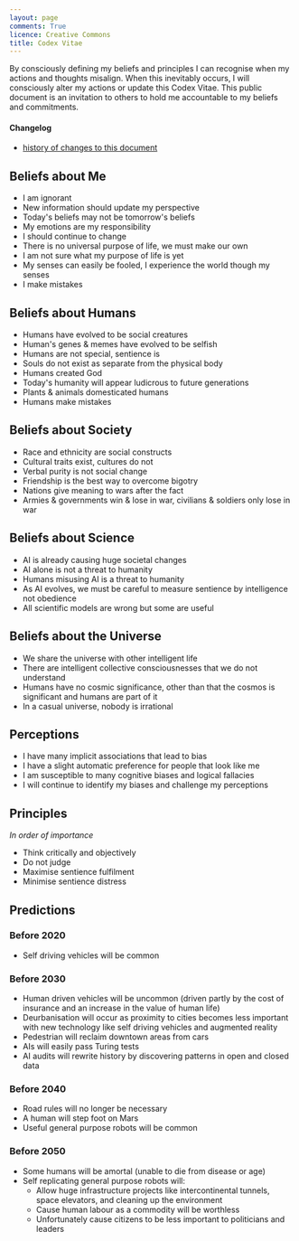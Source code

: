 ```yaml
---
layout: page
comments: True
licence: Creative Commons
title: Codex Vitae
---
```


By consciously defining my beliefs and principles I can recognise when my actions and thoughts misalign. When this inevitably occurs, I will consciously alter my actions or update this Codex Vitae. This public document is an invitation to others to hold me accountable to my beliefs and commitments.


#### Changelog
- [history of changes to this document](https://github.com/gregology/gregology.github.io/commits/master/codex.md)

## Beliefs about Me

- I am ignorant
- New information should update my perspective
- Today's beliefs may not be tomorrow's beliefs
- My emotions are my responsibility
- I should continue to change
- There is no universal purpose of life, we must make our own
- I am not sure what my purpose of life is yet
- My senses can easily be fooled, I experience the world though my senses
- I make mistakes


## Beliefs about Humans

- Humans have evolved to be social creatures
- Human's genes & memes have evolved to be selfish
- Humans are not special, sentience is
- Souls do not exist as separate from the physical body
- Humans created God
- Today's humanity will appear ludicrous to future generations
- Plants & animals domesticated humans
- Humans make mistakes


## Beliefs about Society

- Race and ethnicity are social constructs
- Cultural traits exist, cultures do not
- Verbal purity is not social change
- Friendship is the best way to overcome bigotry
- Nations give meaning to wars after the fact
- Armies & governments win & lose in war, civilians & soldiers only lose in war


## Beliefs about Science

- AI is already causing huge societal changes
- AI alone is not a threat to humanity
- Humans misusing AI is a threat to humanity
- As AI evolves, we must be careful to measure sentience by intelligence not obedience
- All scientific models are wrong but some are useful


## Beliefs about the Universe

- We share the universe with other intelligent life
- There are intelligent collective consciousnesses that we do not understand
- Humans have no cosmic significance, other than that the cosmos is significant and humans are part of it
- In a casual universe, nobody is irrational


## Perceptions

- I have many implicit associations that lead to bias
- I have a slight automatic preference for people that look like me
- I am susceptible to many cognitive biases and logical fallacies
- I will continue to identify my biases and challenge my perceptions


## Principles

*In order of importance*

- Think critically and objectively
- Do not judge
- Maximise sentience fulfilment
- Minimise sentience distress


## Predictions

### Before 2020

- Self driving vehicles will be common

### Before 2030

- Human driven vehicles will be uncommon (driven partly by the cost of insurance and an increase in the value of human life)
- Deurbanisation will occur as proximity to cities becomes less important with new technology like self driving vehicles and augmented reality
- Pedestrian will reclaim downtown areas from cars
- AIs will easily pass Turing tests
- AI audits will rewrite history by discovering patterns in open and closed data

### Before 2040

- Road rules will no longer be necessary
- A human will step foot on Mars
- Useful general purpose robots will be common

### Before 2050

- Some humans will be amortal (unable to die from disease or age)
- Self replicating general purpose robots will:
  - Allow huge infrastructure projects like intercontinental tunnels, space elevators, and cleaning up the environment
  - Cause human labour as a commodity will be worthless
  - Unfortunately cause citizens to be less important to politicians and leaders
